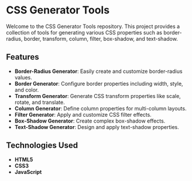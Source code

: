 # CSS Generator Tools

Welcome to the CSS Generator Tools repository. This project provides a collection of tools for generating various CSS properties such as border-radius, border, transform, column, filter, box-shadow, and text-shadow.

## Features

- **Border-Radius Generator**: Easily create and customize border-radius values.
- **Border Generator**: Configure border properties including width, style, and color.
- **Transform Generator**: Generate CSS transform properties like scale, rotate, and translate.
- **Column Generator**: Define column properties for multi-column layouts.
- **Filter Generator**: Apply and customize CSS filter effects.
- **Box-Shadow Generator**: Create complex box-shadow effects.
- **Text-Shadow Generator**: Design and apply text-shadow properties.

## Technologies Used

- **HTML5**
- **CSS3**
- **JavaScript**
